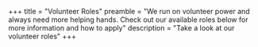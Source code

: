 +++
title = "Volunteer Roles"
preamble = "We run on volunteer power and always need more helping hands. Check out our available roles below for more information and how to apply"
description = "Take a look at our volunteer roles"
+++
